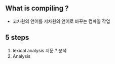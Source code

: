 ## What is compiling ?

- 고차원의 언어를 저차원의 언어로 바꾸는 컴파일 작업



## 5 steps

1. lexical analysis 지문 ? 분석
2. Analysis



